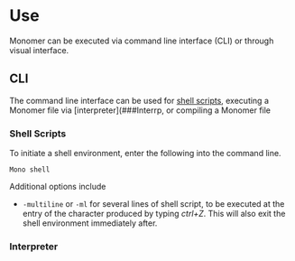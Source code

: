 # Use

Monomer can be executed via command line interface (CLI) or through visual interface.

## CLI
The command line interface can be used for [shell scripts](#Shell%20Scripts), executing a Monomer file via [interpreter](###Interrp, or compiling a Monomer file

### Shell Scripts
To initiate a shell environment, enter the following into the command line.

    Mono shell

Additional options include

 - `-multiline` or `-ml` for several lines of shell script, to be executed at the entry of the character produced by typing *ctrl+Z*. This will also exit the shell environment immediately after.

### Interpreter
<!--stackedit_data:
eyJoaXN0b3J5IjpbLTg2NDg2NzY0Myw3MzA5OTgxMTZdfQ==
-->